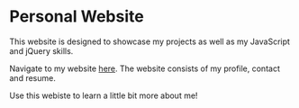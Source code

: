 # Personal Website

This website is designed to showcase my projects as well as my JavaScript and jQuery skills.

Navigate to my website [here](https://smobregon.github.io/index.html). The website consists of my profile, contact and resume.

Use this webiste to learn a little bit more about me!
